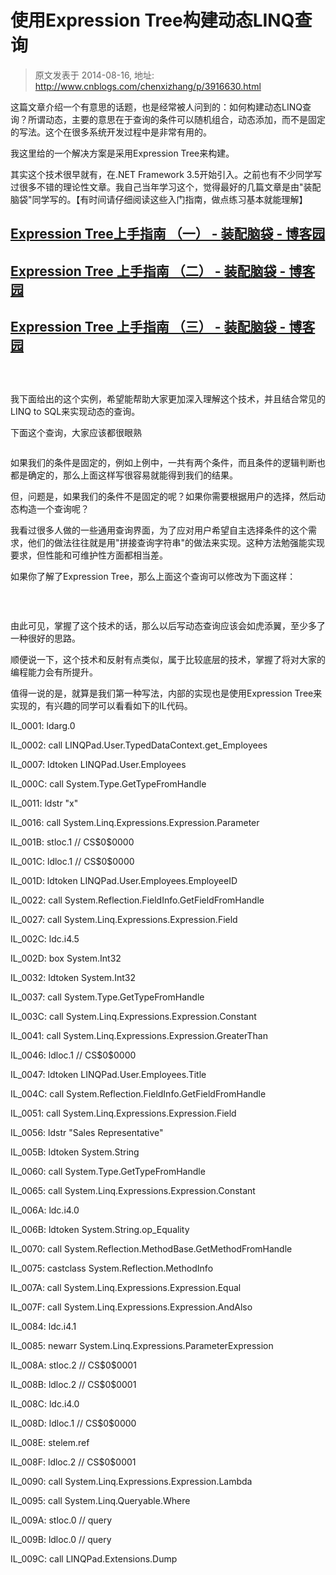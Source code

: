 # 使用Expression Tree构建动态LINQ查询 
> 原文发表于 2014-08-16, 地址: http://www.cnblogs.com/chenxizhang/p/3916630.html 


<p>这篇文章介绍一个有意思的话题，也是经常被人问到的：如何构建动态LINQ查询？所谓动态，主要的意思在于查询的条件可以随机组合，动态添加，而不是固定的写法。这个在很多系统开发过程中是非常有用的。
</p><p>我这里给的一个解决方案是采用Expression Tree来构建。
</p><p>其实这个技术很早就有，在.NET Framework 3.5开始引入。之前也有不少同学写过很多不错的理论性文章。我自己当年学习这个，觉得最好的几篇文章是由"装配脑袋"同学写的。【有时间请仔细阅读这些入门指南，做点练习基本就能理解】
</p><p><a href="http://www.cnblogs.com/Ninputer/archive/2009/08/28/expression_tree1.html" target="_blank"><h2><span>Expression<span> Tree上手指南 （一） - <span>装配脑袋<span> - 博客园</span></span></span></span></h2></a><h2><span>
			</span></h2></p><p><a href="http://kb.cnblogs.com/a/1557160/" target="_blank"><h2><span>Expression<span> Tree 上手指南 （二） - <span>装配脑袋<span> - 博客园</span></span></span></span></h2></a><h2><span>
			</span></h2></p><p><a href="http://www.cnblogs.com/Ninputer/archive/2009/09/08/1562425.html" target="_blank"><h2><span>Expression<span> Tree 上手指南 （三） - <span>装配脑袋<span> - 博客园</span></span></span></span></h2></a><h2><span>
			</span></h2></p><p>
 </p><p>我下面给出的这个实例，希望能帮助大家更加深入理解这个技术，并且结合常见的LINQ to SQL来实现动态的查询。
</p><p>下面这个查询，大家应该都很眼熟
</p><p><img src="http://images.cnitblog.com/blog/9072/201408/161736446397432.png" alt=""/>
	</p><p>如果我们的条件是固定的，例如上例中，一共有两个条件，而且条件的逻辑判断也都是确定的，那么上面这样写很容易就能得到我们的结果。
</p><p>但，问题是，如果我们的条件不是固定的呢？如果你需要根据用户的选择，然后动态构造一个查询呢？
</p><p>我看过很多人做的一些通用查询界面，为了应对用户希望自主选择条件的这个需求，他们的做法往往就是用"拼接查询字符串"的做法来实现。这种方法勉强能实现要求，但性能和可维护性方面都相当差。
</p><p>如果你了解了Expression Tree，那么上面这个查询可以修改为下面这样：
</p><p><img src="http://images.cnitblog.com/blog/9072/201408/161736455454576.png" alt=""/>
	</p><p>
 </p><p>由此可见，掌握了这个技术的话，那么以后写动态查询应该会如虎添翼，至少多了一种很好的思路。
</p><p>顺便说一下，这个技术和反射有点类似，属于比较底层的技术，掌握了将对大家的编程能力会有所提升。
</p><p>值得一说的是，就算是我们第一种写法，内部的实现也是使用Expression Tree来实现的，有兴趣的同学可以看看如下的IL代码。
</p><p><span>IL_0001:  <span>ldarg.0    </span>
		</span></p><p><span>IL_0002:  <span>call       </span>
			<span>LINQPad.User.TypedDataContext.get_Employees</span>
		</span></p><p><span>IL_0007:  <span>ldtoken    </span>
			<span>LINQPad.User.Employees</span>
		</span></p><p><span>IL_000C:  <span>call       </span>
			<span>System.Type.GetTypeFromHandle</span>
		</span></p><p><span>IL_0011:  <span>ldstr      </span>
			<span>"x"</span>
		</span></p><p><span>IL_0016:  <span>call       </span>
			<span>System.Linq.Expressions.Expression.Parameter</span>
		</span></p><p><span>IL_001B:  <span>stloc.1    </span>
			<span>// CS$0$0000</span>
		</span></p><p><span>IL_001C:  <span>ldloc.1    </span>
			<span>// CS$0$0000</span>
		</span></p><p><span>IL_001D:  <span>ldtoken    </span>
			<span>LINQPad.User.Employees.EmployeeID</span>
		</span></p><p><span>IL_0022:  <span>call       </span>
			<span>System.Reflection.FieldInfo.GetFieldFromHandle</span>
		</span></p><p><span>IL_0027:  <span>call       </span>
			<span>System.Linq.Expressions.Expression.Field</span>
		</span></p><p><span>IL_002C:  <span>ldc.i4.5   </span>
		</span></p><p><span>IL_002D:  <span>box        </span>
			<span>System.Int32</span>
		</span></p><p><span>IL_0032:  <span>ldtoken    </span>
			<span>System.Int32</span>
		</span></p><p><span>IL_0037:  <span>call       </span>
			<span>System.Type.GetTypeFromHandle</span>
		</span></p><p><span>IL_003C:  <span>call       </span>
			<span>System.Linq.Expressions.Expression.Constant</span>
		</span></p><p><span>IL_0041:  <span>call       </span>
			<span>System.Linq.Expressions.Expression.GreaterThan</span>
		</span></p><p><span>IL_0046:  <span>ldloc.1    </span>
			<span>// CS$0$0000</span>
		</span></p><p><span>IL_0047:  <span>ldtoken    </span>
			<span>LINQPad.User.Employees.Title</span>
		</span></p><p><span>IL_004C:  <span>call       </span>
			<span>System.Reflection.FieldInfo.GetFieldFromHandle</span>
		</span></p><p><span>IL_0051:  <span>call       </span>
			<span>System.Linq.Expressions.Expression.Field</span>
		</span></p><p><span>IL_0056:  <span>ldstr      </span>
			<span>"Sales Representative"</span>
		</span></p><p><span>IL_005B:  <span>ldtoken    </span>
			<span>System.String</span>
		</span></p><p><span>IL_0060:  <span>call       </span>
			<span>System.Type.GetTypeFromHandle</span>
		</span></p><p><span>IL_0065:  <span>call       </span>
			<span>System.Linq.Expressions.Expression.Constant</span>
		</span></p><p><span>IL_006A:  <span>ldc.i4.0   </span>
		</span></p><p><span>IL_006B:  <span>ldtoken    </span>
			<span>System.String.op_Equality</span>
		</span></p><p><span>IL_0070:  <span>call       </span>
			<span>System.Reflection.MethodBase.GetMethodFromHandle</span>
		</span></p><p><span>IL_0075:  <span>castclass  </span>
			<span>System.Reflection.MethodInfo</span>
		</span></p><p><span>IL_007A:  <span>call       </span>
			<span>System.Linq.Expressions.Expression.Equal</span>
		</span></p><p><span>IL_007F:  <span>call       </span>
			<span>System.Linq.Expressions.Expression.AndAlso</span>
		</span></p><p><span>IL_0084:  <span>ldc.i4.1   </span>
		</span></p><p><span>IL_0085:  <span>newarr     </span>
			<span>System.Linq.Expressions.ParameterExpression</span>
		</span></p><p><span>IL_008A:  <span>stloc.2    </span>
			<span>// CS$0$0001</span>
		</span></p><p><span>IL_008B:  <span>ldloc.2    </span>
			<span>// CS$0$0001</span>
		</span></p><p><span>IL_008C:  <span>ldc.i4.0   </span>
		</span></p><p><span>IL_008D:  <span>ldloc.1    </span>
			<span>// CS$0$0000</span>
		</span></p><p><span>IL_008E:  <span>stelem.ref </span>
		</span></p><p><span>IL_008F:  <span>ldloc.2    </span>
			<span>// CS$0$0001</span>
		</span></p><p><span>IL_0090:  <span>call       </span>
			<span>System.Linq.Expressions.Expression.Lambda</span>
		</span></p><p><span>IL_0095:  <span>call       </span>
			<span>System.Linq.Queryable.Where</span>
		</span></p><p><span>IL_009A:  <span>stloc.0    </span>
			<span>// query</span>
		</span></p><p><span>IL_009B:  <span>ldloc.0    </span>
			<span>// query</span>
		</span></p><p><span>IL_009C:  <span>call       </span>
			<span>LINQPad.Extensions.Dump</span>
		</span></p><p>
 </p>